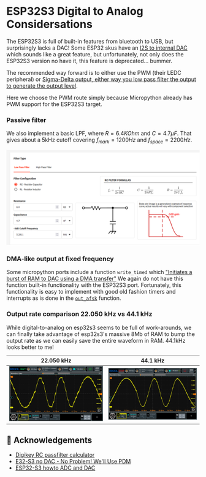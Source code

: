 # ESP32S3 Digital to Analog Considersations

The ESP32S3 is full of built-in features from bluetooth to USB, but surprisingly lacks a DAC!  Some ESP32 skus have an [I2S to internal DAC](https://docs.espressif.com/projects/esp-idf/en/v4.4.1/esp32/api-reference/peripherals/i2s.html#configuring-i2s-to-use-internal-dac-for-analog-output) which sounds like a great feature, but unfortunately, not only does the ESP32S3 version no have it, this feature is deprecated... bummer.

The recommended way forward is to either use the PWM (their LEDC peripheral) or [Sigma-Delta output, either way you low pass filter the output to generate the output level](https://github.com/espressif/esp-idf/tree/b4268c874a4cf8fcf7c0c4153cffb76ad2ddda4e/examples/peripherals/sigma_delta/sdm_dac).  

Here we choose the PWM route simply because Micropython already has PWM support for the ESP32S3 target.  

### Passive filter

We also implement a basic LPF, where $` R = 6.4K Ohm `$ and $` C = 4.7\mu F `$.  That gives about a 5kHz cutoff covering $`f_{mark} = 1200Hz`$ and $`f_{space} = 2200Hz`$.

<img src="lpf.png?raw=true" alt="" width="600">

### DMA-like output at fixed frequency

Some micropython ports include a function ```write_timed``` which ["Initiates a burst of RAM to DAC using a DMA transfer"](https://docs.micropython.org/en/latest/library/pyb.DAC.html) We again do not have this function built-in functionality with the ESP32S3 port.  Fortunately, this functionality is easy to implement with good old fashion timers and interrupts as is done in the [```out_afsk```](https://github.com/stephanelsmith/micro-aprs/blob/66a3320c805cfefc5a061813a750ab156988ca0d/src/tinys3.py#L38) function.

### Output rate comparison 22.050 kHz vs 44.1 kHz

While digital-to-analog on esp32s3 seems to be full of work-arounds, we can finally take advantage of esp32s3's massive 8Mb of RAM to bump the output rate as we can easily save the entire waveform in RAM.  44.1kHz looks better to me!

| 22.050 kHz | 44.1 kHz |
| --- | --- |
| ![22.050 kHz](22k.jpg?raw=true) | ![44.10 kHz](44k.jpg?raw=true) |


## :raised_hands: Acknowledgements
- [Digikey RC passfilter calculator](https://www.digikey.com/en/resources/conversion-calculators/conversion-calculator-low-pass-and-high-pass-filter)
- [E32-S3 no DAC - No Problem! We'll Use PDM](https://www.atomic14.com/2024/01/05/esp32-s3-no-pins.html#:~:text=So%2C%20there's%20no%20DAC%20on,and%20use%20an%20analog%20amplifier.)
- [ESP32-S3 howto ADC and DAC](https://github.com/nakhonthai/ESP32APRS_T-TWR/tree/main/doc)


